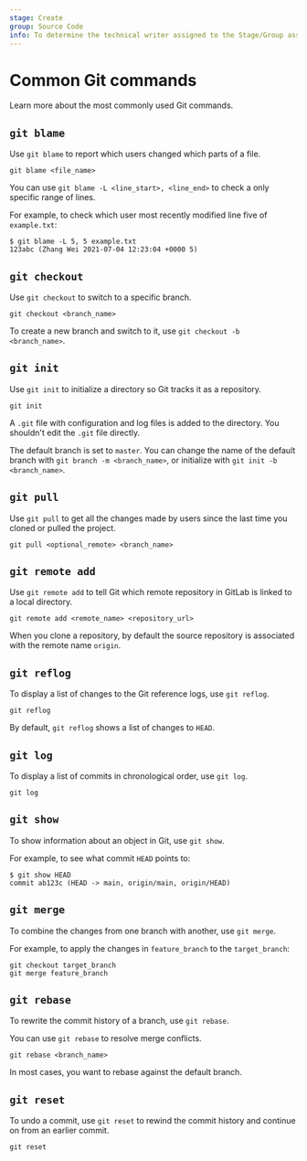 ```yaml
---
stage: Create
group: Source Code
info: To determine the technical writer assigned to the Stage/Group associated with this page, see https://handbook.gitlab.com/handbook/product/ux/technical-writing/#assignments
---
```


# Common Git commands

Learn more about the most commonly used Git commands.

## `git blame`

Use `git blame` to report which users changed which parts of a file.

```shell
git blame <file_name>
```

You can use `git blame -L <line_start>, <line_end>` to check a only
specific range of lines.

For example, to check which user most recently modified line five of
`example.txt`:

```shell
$ git blame -L 5, 5 example.txt
123abc (Zhang Wei 2021-07-04 12:23:04 +0000 5)
```

## `git checkout`

Use `git checkout` to switch to a specific branch.

```shell
git checkout <branch_name>
```

To create a new branch and switch to it, use `git checkout -b <branch_name>`.

## `git init`

Use `git init` to initialize a directory so Git tracks it as a repository.

```shell
git init
```

A `.git` file with configuration and log files is added to the
directory. You shouldn't edit the `.git` file directly.

The default branch is set to `master`. You can change the name of the
default branch with `git branch -m <branch_name>`, or initialize with
`git init -b <branch_name>`.

## `git pull`

Use `git pull` to get all the changes made by users since the last
time you cloned or pulled the project.

```shell
git pull <optional_remote> <branch_name>
```

## `git remote add`

Use `git remote add` to tell Git which remote repository in GitLab is
linked to a local directory.

```shell
git remote add <remote_name> <repository_url>
```

When you clone a repository, by default the source repository is
associated with the remote name `origin`.

## `git reflog`

To display a list of changes to the Git reference logs, use `git reflog`.

```shell
git reflog
```

By default, `git reflog` shows a list of changes to `HEAD`.

## `git log`

To display a list of commits in chronological order, use `git log`.

```shell
git log
```

## `git show`

To show information about an object in Git, use `git show`.

For example, to see what commit `HEAD` points to:

```shell
$ git show HEAD
commit ab123c (HEAD -> main, origin/main, origin/HEAD)
```

## `git merge`

To combine the changes from one branch with another, use `git merge`.

For example, to apply the changes in `feature_branch` to the `target_branch`:

```shell
git checkout target_branch
git merge feature_branch
```

## `git rebase`

To rewrite the commit history of a branch, use `git rebase`.

You can use `git rebase` to resolve merge conflicts.

```shell
git rebase <branch_name>
```

In most cases, you want to rebase against the default branch.

## `git reset`

To undo a commit, use `git reset` to rewind the commit history and continue on from an earlier commit.

```shell
git reset
```
